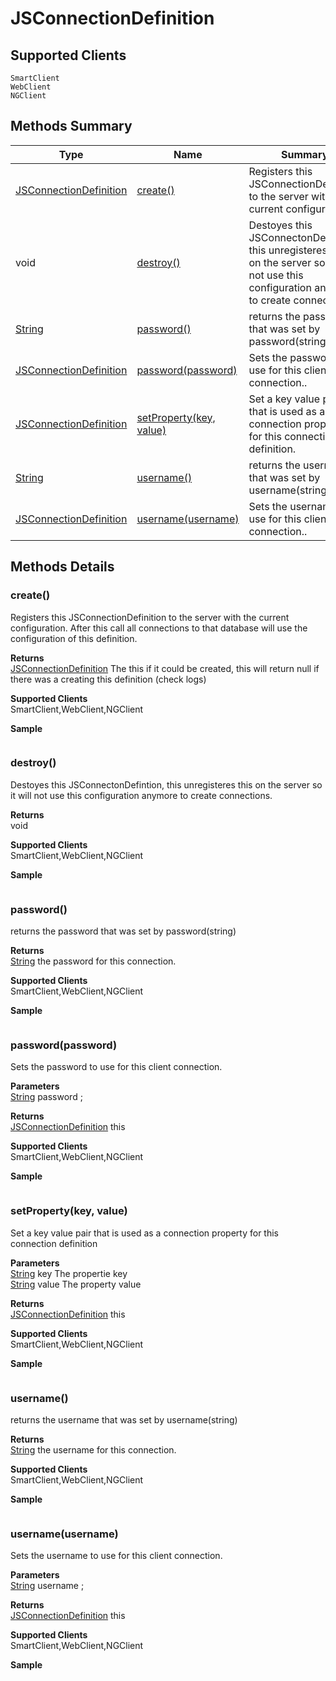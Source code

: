 #  JSConnectionDefinition

## **Supported Clients**

    SmartClient
    WebClient
    NGClient

## Methods Summary

| Type                                                  | Name                    | Summary                                                                                                           |
| ----------------------------------------------------- | ----------------------- | ----------------------------------------------------------------------------------------------------------------- |
| [JSConnectionDefinition](./JSConnectionDefinition.md) | [create()](JSConnectionDefinition.md#create)                   | Registers this JSConnectionDefinition to the server with the current configuration..                                    |
|void | [destroy()](JSConnectionDefinition.md#destroy)                   | Destoyes this JSConnectonDefintion, this unregisteres this on the server so it will not use this configuration anymore to create connections..                                    |
| [String](../JSLib/String.md) | [password()](JSConnectionDefinition.md#password)                   | returns the password that was set by password(string).                                    |
| [JSConnectionDefinition](./JSConnectionDefinition.md) | [password(password)](JSConnectionDefinition.md#password-password)                   | Sets the password to use for this client connection..                                    |
| [JSConnectionDefinition](./JSConnectionDefinition.md) | [setProperty(key, value)](JSConnectionDefinition.md#setproperty-key-value)                   | Set a key value pair that is used as a connection property for this connection definition.                                    |
| [String](../JSLib/String.md) | [username()](JSConnectionDefinition.md#username)                   | returns the username that was set by username(string).                                    |
| [JSConnectionDefinition](./JSConnectionDefinition.md) | [username(username)](JSConnectionDefinition.md#username-username)                   | Sets the username to use for this client connection..                                    |

## Methods Details

### create()

Registers this JSConnectionDefinition to the server with the current configuration.
 After this call all connections to that database will use the configuration of this definition.


**Returns**\
[JSConnectionDefinition](./JSConnectionDefinition.md) The this if it could be created, this will return null if there was a creating this definition (check logs)

**Supported Clients**\
SmartClient,WebClient,NGClient

**Sample**

```javascript

```
### destroy()

Destoyes this JSConnectonDefintion, this unregisteres this on the server so it will not use this configuration anymore to create connections.


**Returns**\
void 

**Supported Clients**\
SmartClient,WebClient,NGClient

**Sample**

```javascript

```
### password()

returns the password that was set by password(string)


**Returns**\
[String](../JSLib/String.md) the password for this connection.

**Supported Clients**\
SmartClient,WebClient,NGClient

**Sample**

```javascript

```
### password(password)

Sets the password to use for this client connection.

**Parameters**\
[String](../JSLib/String.md) password  ;

**Returns**\
[JSConnectionDefinition](./JSConnectionDefinition.md) this

**Supported Clients**\
SmartClient,WebClient,NGClient

**Sample**

```javascript

```
### setProperty(key, value)

Set a key value pair that is used as a connection property for this connection definition

**Parameters**\
[String](../JSLib/String.md) key The propertie key\
[String](../JSLib/String.md) value The property value

**Returns**\
[JSConnectionDefinition](./JSConnectionDefinition.md) this

**Supported Clients**\
SmartClient,WebClient,NGClient

**Sample**

```javascript

```
### username()

returns the username that was set by username(string)


**Returns**\
[String](../JSLib/String.md) the username for this connection.

**Supported Clients**\
SmartClient,WebClient,NGClient

**Sample**

```javascript

```
### username(username)

Sets the username to use for this client connection.

**Parameters**\
[String](../JSLib/String.md) username  ;

**Returns**\
[JSConnectionDefinition](./JSConnectionDefinition.md) this

**Supported Clients**\
SmartClient,WebClient,NGClient

**Sample**

```javascript

```

